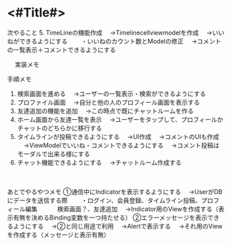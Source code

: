 #  <#Title#>

次やること
5. TimeLineの機能作成
　→Timelinecellviewmodelを作成
　→いいねができるようにする
　　・いいねのカウント数とModelの修正
　→コメントの一覧表示＋コメントできるようにする

　
実装メモ



手順メモ
1. 検索画面を進める
　→ユーザーの一覧表示・検索ができるようにする
2. プロファイル画面
　→自分と他の人のプロフィール画面を表示する
3. 友達追加の機能を追加
　→この時点で既にチャットルームを作る
4. ホーム画面から友達一覧を表示
　→ユーザーをタップして、プロフィールかチャットのどちらかに移行する
5. タイムラインが投稿できるようにする
　→UI作成
　→コメントのUIも作成
　→ViewModelでいいね・コメントできるようにする
　→コメント投稿はモーダルで出来る様にする
6. チャット機能できるようにする
　→チャットルーム作成する

　

あとでやるやつメモ
①通信中にIndicatorを表示するようにする
　→UserがDBにデータを送信する際
　　・ログイン、会員登録、タイムライン投稿、プロフィール編集
　　　検索画面？、友達追加
　→Indicator用のViewを作成する（表示有無を決めるBinding変数を一つ持たせる）
②エラーメッセージを表示できるようにする
　→②と同じ用途で利用
　→Alertで表示する
　→それ用のViewを作成する（メッセージと表示有無）
